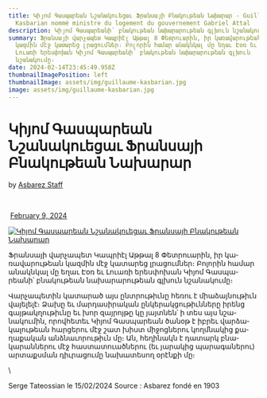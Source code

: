 ```yaml
---
title: Կի­յոմ Գաս­պա­րեան Նշանակուեցաւ Ֆրանսայի Բնակութեան Նախարար - Guillaume
  Kasbarian nommé ministre du logement du gouvernement Gabriel Attal
description: Կի­յոմ Գաս­պա­րեանի՝ բնա­կութեան նա­խարա­րու­թեան գլխուն նշա­նակու­մը։
summary: Ֆրանսայի վար­չա­պետ Կապ­րիէլ Աթ­թալ 8 Փետ­րո­ւարին, իր կա­ռավա­րու­թեան
  կազ­մին մէջ կա­տարեց լրա­ցումներ։ Բո­լորին հա­մար անակնկալ մը եղաւ Էօռ եւ
  Լո­ւառի երես­փո­խան Կի­յոմ Գաս­պա­րեանի՝ բնա­կութեան նա­խարա­րու­թեան գլխուն
  նշա­նակու­մը։
date: 2024-02-14T23:45:49.958Z
thumbnailImagePosition: left
thumbnailImage: assets/img/guillaume-kasbarian.jpg
image: assets/img/guillaume-kasbarian.jpg
---
```

<!--StartFragment-->

# Կի­յոմ Գաս­պա­րեան Նշանակուեցաւ Ֆրանսայի Բնակութեան Նախարար

by [Asbarez Staff](https://asbarez.am/author/asbarez-staff/)

 

 [February 9, 2024](https://asbarez.am/%d5%af%d5%ab%d5%b5%d5%b8%d5%b4-%d5%a3%d5%a1%d5%bd%d5%ba%d5%a1%d6%80%d5%a5%d5%a1%d5%b6-%d5%b6%d5%b7%d5%a1%d5%b6%d5%a1%d5%af%d5%b8%d6%82%d5%a5%d6%81%d5%a1%d6%82-%d6%86%d6%80%d5%a1/)

[![Կի­յոմ Գաս­պա­րեան Նշանակուեցաւ Ֆրանսայի Բնակութեան Նախարար](https://media.asbarez.am/wp-content/uploads/2024/02/10192952/0000GUILLAUME-576x313-1.jpg)](https://media.asbarez.am/wp-content/uploads/2024/02/10192952/0000GUILLAUME-576x313-1.jpg)

Ֆրանսայի վար­չա­պետ Կապ­րիէլ Աթ­թալ 8 Փետ­րո­ւարին, իր կա­ռավա­րու­թեան կազ­մին մէջ կա­տարեց լրա­ցումներ։ Բո­լորին հա­մար անակնկալ մը եղաւ Էօռ եւ Լո­ւառի երես­փո­խան Կի­յոմ Գաս­պա­րեանի՝ բնա­կութեան նա­խարա­րու­թեան գլխուն նշա­նակու­մը։

Վար­չա­պետին կա­տարած այս ընտրու­թիւնը հե­ռու է միաձայ­նութիւն վա­յելե­լէ։ Ձա­խը եւ մար­դա­սիրա­կան ըն­կե­րակ­ցութիւննե­րը իրենց գայ­թակղու­թիւնը եւ խոր զայ­րոյթը կը յայտնեն՝ ի տես այս նշա­նակու­մին, որովհետեւ Կի­յոմ Գաս­պա­րեան ծա­նօթ է իբրեւ վար­ձա­կալու­թեան հար­ցե­րու մէջ շատ խիստ մի­ջոց­նե­րու կողմնա­կից քա­ղաքա­կան անձնա­ւորու­թիւն մը։ Ան, հե­ղինակն է դա­տարկ բնա­կարան­նե­րու մէջ հաս­տա­տուած­նե­րու (եւ յա­րակից պա­րագա­ներու) ար­տաքսման դիւ­րա­ցու­մը նա­խատե­սող օրէն­քի մը։

<!--EndFragment-->\
S﻿erge Tateossian le 15/02/2024   Source : Asbarez fondé en 1903